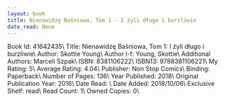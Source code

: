 ```yaml
---
layout: book
title: Nienawidzę Baśniowa, Tom 1 - I żyli długo i burzliwie
date_read: None
---
```


Book Id: 41642435\ 
Title: Nienawidzę Baśniowa, Tom 1: I żyli długo i burzliwie\ 
Author: Skottie Young\ 
Author l-f: Young, Skottie\ 
Additional Authors: Marceli Szpak\ 
ISBN: 8381106222\ 
ISBN13: 9788381106221\ 
My Rating: 5\ 
Average Rating: 4.04\ 
Publisher: Non Stop Comics\ 
Binding: Paperback\ 
Number of Pages: 136\ 
Year Published: 2018\ 
Original Publication Year: 2016\ 
Date Read: \ 
Date Added: 2018/10/06\ 
Exclusive Shelf: read\ 
Read Count: 1\ 
Owned Copies: 0\ 

